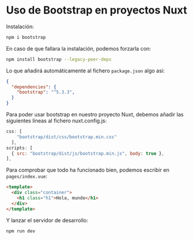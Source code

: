 # Uso de Bootstrap en proyectos Nuxt

Instalación:

``` sh
npm i bootstrap
```

En caso de que fallara la instalación, podemos forzarla con:

``` sh
npm install bootstrap --legacy-peer-deps
```

Lo que añadirá automáticamente al fichero `package.json` algo así:

``` json
{
  "dependencies": {
    "bootstrap": "^5.3.3",
  }
}
```

Para poder usar bootstrap en nuestro proyecto Nuxt, debemos añadir las siguientes líneas al fichero nuxt.config.js:

``` js
css: [
    "bootstrap/dist/css/bootstrap.min.css"
  ],
scripts: [
  { src: "bootstrap/dist/js/bootstrap.min.js", body: true },
],
```

Para comprobar que todo ha funcionado bien, podemos escribir en `pages/index.vue`:

``` html
<template>
  <div class="container">
    <h1 class="h1">Hola, mundo</h1>
  </div>
</template>
```

Y lanzar el servidor de desarrollo:

``` sh
npm run dev
```

